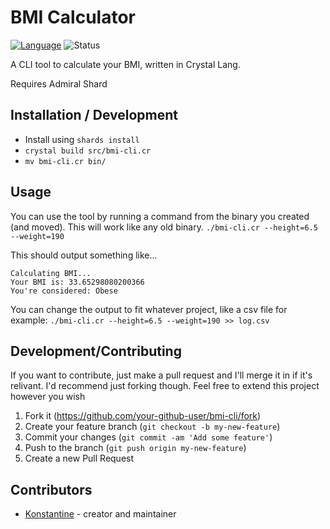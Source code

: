 # BMI Calculator

[![Language](https://img.shields.io/badge/language-crystal-776791.svg)](https://github.com/crystal-lang/crystal)
![Status](https://img.shields.io/badge/status-WIP-blue.svg)

A CLI tool to calculate your BMI, written in Crystal Lang.

Requires Admiral Shard


## Installation / Development

- Install using `shards install`
- `crystal build src/bmi-cli.cr`
- `mv bmi-cli.cr bin/`

## Usage

You can use the tool by running a command from the binary you created (and moved). This will work like any old binary.
`./bmi-cli.cr --height=6.5 --weight=190`

This should output something like...
```
Calculating BMI...
Your BMI is: 33.65298080200366
You're considered: Obese
```

You can change the output to fit whatever project, like a csv file for example: `./bmi-cli.cr --height=6.5 --weight=190 >> log.csv`

## Development/Contributing

If you want to contribute, just make a pull request and I'll merge it in if it's relivant. I'd recommend just forking though.
Feel free to extend this project however you wish

1. Fork it (<https://github.com/your-github-user/bmi-cli/fork>)
2. Create your feature branch (`git checkout -b my-new-feature`)
3. Commit your changes (`git commit -am 'Add some feature'`)
4. Push to the branch (`git push origin my-new-feature`)
5. Create a new Pull Request

## Contributors

- [Konstantine](https://github.com/your-github-user) - creator and maintainer
